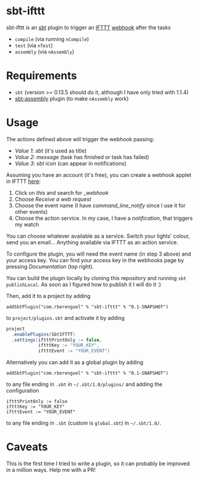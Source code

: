 # sbt-ifttt

sbt-ifttt is an [sbt](http://www.scala-sbt.org/) plugin to trigger an
[IFTTT](https://ifttt.com/maker_webhooks)
[webhook](https://ifttt.com/maker_webhooks) after the tasks

* `compile` (via running `nCompile`)
* `test` (via `nTest`)
* `assembly` (via `nAssembly`)

# Requirements

* `sbt` (version >= 0.13.5 should do it, although I have only tried with
  1.1.4)
* [sbt-assembly](https://github.com/sbt/sbt-assembly) plugin (to make
  `nAssembly` work)

# Usage

The actions defined above will trigger the webhook passing:
* _Value 1: sbt_ (it's used as title)
* _Value 2: message_ (task has finished or task has failed)
* _Value 3: sbt icon_ (can appear in notifications)

Assuming you have an account (it's free), you can create a webhook applet in
IFTTT [here](https://ifttt.com/create):

1. Click on _this_ and search for __webhook_
2. Choose _Receive a web request_
3. Choose the event name (I have _command\_line\_notify_ since I use it for
   other events)
4. Choose the action service. In my case, I have a _notification_, that triggers
   my watch

You can choose whatever available as a service. Switch your lights' colour, send
you an email... Anything available via IFTTT as an action service.

To configure the plugin, you will need the event name (in step 3 above) and your
access key. You can find your access key in the webhooks page by pressing
_Documentation_ (top right).

You can build the plugin locally by cloning this repository and running `sbt
publishLocal`. As soon as I figured how to publish it I will do it :)

Then, add it to a project by adding

```
addSbtPlugin("com.rberenguel" % "sbt-ifttt" % "0.1-SNAPSHOT")
```

to `project/plugins.sbt` and activate it by adding 

```scala
project
  .enablePlugins(SbtIFTTT)
  .settings(iftttPrintOnly := false,
            iftttKey := "YOUR_KEY",
            iftttEvent := "YOUR_EVENT")
```

Alternatively you can add it as a global plugin by adding

```
addSbtPlugin("com.rberenguel" % "sbt-ifttt" % "0.1-SNAPSHOT")
```
to any file ending in `.sbt` in `~/.sbt/1.0/plugins/` and adding the configuration

```
iftttPrintOnly := false
iftttKey := "YOUR_KEY"
iftttEvent := "YOUR_EVENT"
```
to any file ending in `.sbt` (custom is `global.sbt`) in `~/.sbt/1.0/`.

# Caveats

This is the first time I tried to write a plugin, so it can probably be improved
in a million ways. Help me with a PR!
